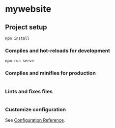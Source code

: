 # mywebsite

## Project setup
```
npm install
```

### Compiles and hot-reloads for development
```
npm run serve
```

### Compiles and minifies for production
```

```

### Lints and fixes files
```

```

### Customize configuration
See [Configuration Reference](https://cli.vuejs.org/config/).
